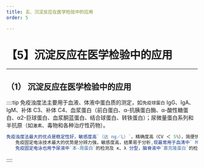 ```yaml
---
title: 五、沉淀反应在医学检验中的应用
order: 5

---
```


# 【5】沉淀反应在医学检验中的应用

<kaodian :text="'免疫学检验记忆卡'" />

<!-- ###### 第六章 沉淀反应

> 临床免疫学检验 -->

<beitiM/>

---

## （1） 沉淀反应在医学检验中的应用

<son :text="'免疫学检验记忆卡'" text73="（1） 沉淀反应在医学检验中的应用" :textOption="[['掌握','相关专业知识'],['掌握','相关专业知识'],['掌握','相关专业知识']]" />

::::tip
免疫浊度法主要用于血液、体液中蛋白质的测定，如`免疫球蛋白` IgG、IgA、IgM、补体 C3、补体 C4、血浆蛋白（前白蛋白、α-抗胰蛋白酶、α-酸性糖蛋白、α2-巨球蛋白、血浆酮蓝蛋白、结合球蛋白、转铁蛋白）；尿微量蛋白系列和半抗原（如`激素`、毒物和各种治疗性药物）。

```js
免疫浊度法最大的优点是稳定性好，敏感度高`（达 ng／L）`，精确度高（CV ＜ 5%），简便快速，易于自动化，无放射性核素污染，适合于大批量标本的检测 。
　　免疫固定电泳技术最大的优势是分辨力强，敏感度高，结果易于分析,现最常用于血清中` M 蛋白`的鉴定与分型，并已列入临床实验室的常规检测工作。
　　免疫固定电泳也用予尿液中`本-周蛋白`的检测及 κ、λ 分型，脑脊液中`寡克隆蛋白`的检测及分型。
```

::::
